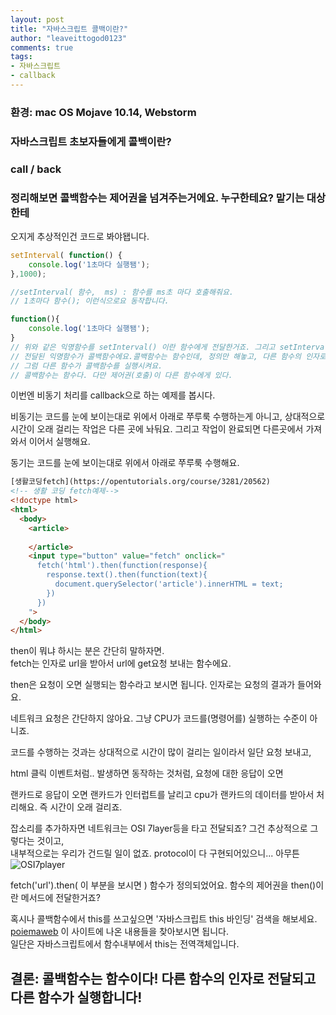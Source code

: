 ```yaml
---
layout: post
title: "자바스크립트 콜백이란?"
author: "leaveittogod0123"
comments: true
tags:
- 자바스크립트
- callback
---
```


### 환경: mac OS Mojave 10.14, Webstorm

### 자바스크립트 초보자들에게 콜백이란?

### call / back

### 정리해보면 콜백함수는 제어권을 넘겨주는거에요. 누구한테요? 맡기는 대상한테

오지게 추상적인건 코드로 봐야됍니다.

```js
setInterval( function() {
    console.log('1초마다 실행됌');
},1000);

//setInterval( 함수,  ms) : 함수를 ms초 마다 호출해줘요.
// 1초마다 함수(); 이런식으로요 동작합니다.

function(){
    console.log('1초마다 실행됌');
}
// 위와 같은 익명함수를 setInterval() 이란 함수에게 전달한거죠. 그리고 setInterval() 이란 함수가 호출해줘요.toString()
// 전달된 익명함수가 콜백함수에요.콜백함수는 함수인데, 정의만 해놓고, 다른 함수의 인자로 쓰여요.
// 그럼 다른 함수가 콜백함수를 실행시켜요.
// 콜백함수는 함수다. 다만 제어권(호출)이 다른 함수에게 있다.
```

이번엔 비동기 처리를 callback으로 하는 예제를 봅시다.

비동기는 코드를 눈에 보이는대로 위에서 아래로 쭈루룩 수행하는게 아니고, 상대적으로 시간이 오래 걸리는 작업은 다른 곳에 놔둬요.
그리고 작업이 완료되면 다른곳에서 가져와서 이어서 실행해요.

동기는 코드를 눈에 보이는대로 위에서 아래로 쭈루룩 수행해요.

```html
[생활코딩fetch](https://opentutorials.org/course/3281/20562)
<!-- 생활 코딩 fetch예제-->
<!doctype html>
<html>
  <body>
    <article>
 
    </article>
    <input type="button" value="fetch" onclick="
      fetch('html').then(function(response){
        response.text().then(function(text){
          document.querySelector('article').innerHTML = text;
        })
      })
    ">
  </body>
</html>
```


then이 뭐냐 하시는 분은 간단히 말하자면.  
fetch는 인자로 url을 받아서 url에 get요청 보내는 함수에요.  

then은 요청이 오면 실행되는 함수라고 보시면 됩니다. 인자로는 요청의 결과가 들어와요.  

네트워크 요청은 간단하지 않아요. 그냥 CPU가 코드를(명령어를) 실행하는 수준이 아니죠. 

코드를 수행하는 것과는 상대적으로 시간이 많이 걸리는 일이라서 일단 요청 보내고,  

html 클릭 이벤트처럼.. 발생하면 동작하는 것처럼, 요청에 대한 응답이 오면

랜카드로 응답이 오면 랜카드가 인터럽트를 날리고 cpu가 랜카드의 데이터를 받아서 처리해요.
즉 시간이 오래 걸리죠.

잡소리를 추가하자면 네트워크는 OSI 7layer등을 타고 전달되죠? 그건 추상적으로 그렇다는 것이고,  
내부적으로는 우리가 건드릴 일이 없죠. protocol이 다 구현되어있으니... 아무튼  
![OSI7player](http://2.bp.blogspot.com/-yLCv4kSsrWw/TkUl25f7pRI/AAAAAAAAHo0/nwcnaRvFLgk/s1600/d0078067_4a666aa73c6c7.gif)

fetch('url').then( 이 부분을 보시면 )
함수가 정의되었어요. 함수의 제어권을 then()이란 메서드에 전달한거죠?

혹시나 콜백함수에서 this를 쓰고싶으면 '자바스크립트 this 바인딩' 검색을 해보세요.  
[poiemaweb](https://poiemaweb.com/js-this) 이 사이트에 나온 내용들을 찾아보시면 됩니다.  
일단은 자바스크립트에서 함수내부에서 this는 전역객체입니다.  

## 결론: 콜백함수는 함수이다! 다른 함수의 인자로 전달되고 다른 함수가 실행합니다!

